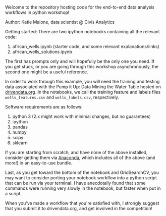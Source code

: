 Welcome to the repository hosting code for the end-to-end data analysis workflows in python workshop!  

Author: Katie Malone, data scientist @ Civis Analytics

Getting started:
There are two ipython notebooks containing all the relevant code: 

1. african\_wells.ipynb (starter code, and some relevant explanations/links)
2. african\_wells\_solutions.ipynb

The first has prompts only and will hopefully be the only one you need.  If you get stuck, or you are going through this workshop asynchronously, the second one might be a useful reference.  

In order to work through this example, you will need the training and testing data associated with the Pump it Up: Data Mining the Water Table hosted on [drivendata.org](http://www.drivendata.org/competitions/7/data/).  In the notebooks, we call the training feature and labels files ``wells_features.csv`` and ``wells_labels.csv``, respectively.

Software requirements are as follows:

1.  python 3 (2.x might work with minimal changes, but no guarantees)
2.  ipython
3.  pandas
4.  numpy
5.  scipy
6.  sklearn 

If you are starting from scratch, and have none of the above installed, consider getting them via 
[Anaconda](https://www.continuum.io/downloads), which includes all of the above (and more!) in an easy-to-use bundle. 


Last, as you get toward the bottom of the notebook and GridSearchCV, you may want to consider porting your notebook workflow into a python script that can be run via your terminal.  I have anecdotally found that some commands were running very slowly in the notebook, but faster when put in a script.

When you've made a workflow that you're satisfied with, I strongly suggest that you submit it to drivendata.org, and get involved in the competition!

